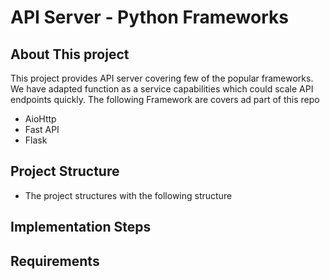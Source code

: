 # API Server - Python Frameworks
## About This project
  This project provides API server covering few of the popular frameworks. We have adapted function as a service capabilities which could scale API endpoints quickly. The following Framework are covers ad part of this repo
  - AioHttp 
  - Fast API
  - Flask
 ## Project Structure
  - The project structures with the following structure
 ## Implementation Steps
 ## Requirements